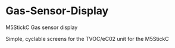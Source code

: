 # Gas-Sensor-Display
 M5StickC Gas sensor display


Simple, cyclable screens for the TVOC/eC02 unit for the M5StickC
